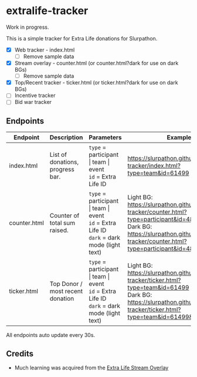 # extralife-tracker

Work in progress.

This is a simple tracker for Extra Life donations for Slurpathon.

- [x] Web tracker - index.html
    - [ ] Remove sample data
- [x] Stream overlay - counter.html  (or counter.html?dark for use on dark BGs)
    - [ ] Remove sample data
- [x] Top/Recent tracker - ticker.html  (or ticker.html?dark for use on dark BGs)
- [ ] Incentive tracker
- [ ] Bid war tracker

## Endpoints

| Endpoint     | Description                      | Parameters                                                                           | Example                                      |
|--------------|----------------------------------|--------------------------------------------------------------------------------------|----------------------------------------------|
| index.html   | List of donations, progress bar. | `type` = participant \| team \| event<br />`id` = Extra Life ID            | https://slurpathon.github.io/extralife-tracker/index.html?type=team&id=61499                |
| counter.html | Counter of total sum raised.     | `type` = participant \| team \| event<br />`id` = Extra Life ID<br />`dark` = dark mode (light text) | Light BG: https://slurpathon.github.io/extralife-tracker/counter.html?type=participant&id=485795 <br /> Dark BG: https://slurpathon.github.io/extralife-tracker/counter.html?type=participant&id=485795&dark |
| ticker.html  | Top Donor / most recent donation | `type` = participant \| team \| event<br />`id` = Extra Life ID<br />`dark` = dark mode (light text) | Light BG: https://slurpathon.github.io/extralife-tracker/ticker.html?type=team&id=61499 <br /> Dark BG: https://slurpathon.github.io/extralife-tracker/ticker.html?type=team&id=61499&dark |

All endpoints auto update every 30s.

## Credits

* Much learning was acquired from the [Extra Life Stream Overlay](https://www.extra-life.org/index.cfm?fuseaction=donorDrive.streamingOverlay&eventID=547&participantID=485795)